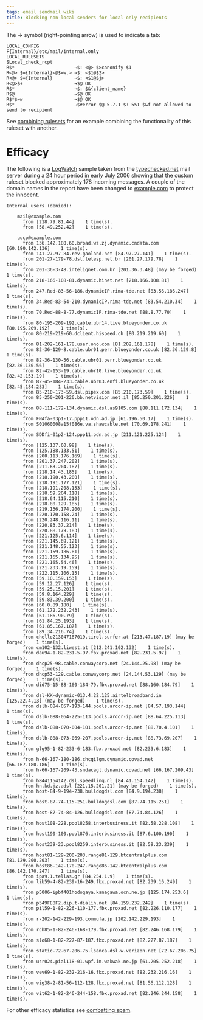 ```yaml
---
tags: email sendmail wiki
title: Blocking non-local senders for local-only recipients
---
```


The → symbol (right-pointing arrow) is used to indicate a tab:

    LOCAL_CONFIG
    F{Internal}/etc/mail/internal.only
    LOCAL_RULESETS
    SLocal_check_rcpt
    R$*                      →$: <@> $>canonify $1
    R<@> $={Internal}<@$=w.> →$: <$1@$2>
    R<@> $={Internal}        →$: <$1@$j>
    R<@>$+                   →$@ OK
    R$*                      →$: $&{client_name}
    R$@                      →$@ OK
    R$*$=w                   →$@ OK
    R$*                      →$#error $@ 5.7.1 $: 551 $&f not allowed to send to recipient

See [combining rulesets](/wiki/combining_rulesets) for an example combining the functionality of this ruleset with another.

# Efficacy

The following is a [LogWatch](/wiki/LogWatch) sample taken from the [typechecked.net](/wiki/typechecked.net) mail server during a 24 hour period in early July 2006 showing that the custom ruleset blocked approximately 178 incoming messages. A couple of the domain names in the report have been changed to [example.com](/wiki/example.com) to protect the innocent.

    Internal users (denied):

        mail@example.com
          from [218.79.81.44]    1 time(s).
          from [58.49.252.42]    1 time(s).

        uucp@example.com
          from 136.142.180.60.broad.wz.zj.dynamic.cndata.com [60.180.142.136]    1 time(s).
          from 141.27.97-84.rev.gaoland.net [84.97.27.141]    1 time(s).
          from 201-27-179-78.dsl.telesp.net.br [201.27.179.78]    1 time(s).
          from 201-36-3-48.intelignet.com.br [201.36.3.48] (may be forged)    1 time(s).
          from 218-166-108-81.dynamic.hinet.net [218.166.108.81]    1 time(s).
          from 247.Red-83-56-186.dynamicIP.rima-tde.net [83.56.186.247]    1 time(s).
          from 34.Red-83-54-210.dynamicIP.rima-tde.net [83.54.210.34]    1 time(s).
          from 70.Red-88-8-77.dynamicIP.rima-tde.net [88.8.77.70]    1 time(s).
          from 80-195-209-192.cable.ubr14.live.blueyonder.co.uk [80.195.209.192]    1 time(s).
          from 80-219-219-60.dclient.hispeed.ch [80.219.219.60]    1 time(s).
          from 81-202-161-178.user.ono.com [81.202.161.178]    1 time(s).
          from 82-36-129-8.cable.ubr01.perr.blueyonder.co.uk [82.36.129.8]    1 time(s).
          from 82-36-130-56.cable.ubr01.perr.blueyonder.co.uk [82.36.130.56]    1 time(s).
          from 82-42-153-19.cable.ubr10.live.blueyonder.co.uk [82.42.153.19]    1 time(s).
          from 82-45-184-233.cable.ubr03.enfi.blueyonder.co.uk [82.45.184.233]    1 time(s).
          from 85-210-173-59.dsl.pipex.com [85.210.173.59]    1 time(s).
          from 85-250-201-226.bb.netvision.net.il [85.250.201.226]    1 time(s).
          from 88-111-172-134.dynamic.dsl.as9105.com [88.111.172.134]    1 time(s).
          from FNAfa-03p1-17.ppp11.odn.ad.jp [61.196.50.17]    1 time(s).
          from S01060008a15f086e.va.shawcable.net [70.69.178.241]    1 time(s).
          from SDDfi-01p2-124.ppp11.odn.ad.jp [211.121.225.124]    1 time(s).
          from [125.137.60.98]    1 time(s).
          from [125.188.133.51]    1 time(s).
          from [200.113.176.169]    1 time(s).
          from [201.37.247.202]    1 time(s).
          from [211.63.204.187]    1 time(s).
          from [218.14.43.185]    1 time(s).
          from [218.190.43.200]    1 time(s).
          from [218.191.177.121]    1 time(s).
          from [218.191.208.153]    1 time(s).
          from [218.59.204.118]    1 time(s).
          from [218.64.115.210]    1 time(s).
          from [218.80.129.185]    1 time(s).
          from [219.136.174.200]    1 time(s).
          from [220.170.158.24]    1 time(s).
          from [220.248.116.11]    1 time(s).
          from [220.83.37.214]    1 time(s).
          from [220.88.179.183]    1 time(s).
          from [221.125.6.114]    1 time(s).
          from [221.145.69.121]    1 time(s).
          from [221.148.55.123]    1 time(s).
          from [221.159.186.81]    1 time(s).
          from [221.165.134.95]    1 time(s).
          from [221.165.54.46]    1 time(s).
          from [221.233.19.159]    1 time(s).
          from [222.115.106.15]    1 time(s).
          from [59.10.159.153]    1 time(s).
          from [59.12.27.126]    1 time(s).
          from [59.25.15.201]    1 time(s).
          from [59.8.164.229]    1 time(s).
          from [59.83.39.200]    1 time(s).
          from [60.0.89.180]    1 time(s).
          from [61.172.232.243]    1 time(s).
          from [61.186.90.79]    1 time(s).
          from [61.84.25.193]    1 time(s).
          from [61.85.167.187]    1 time(s).
          from [89.34.216.74]    1 time(s).
          from chello213047187019.tirol.surfer.at [213.47.187.19] (may be forged)    1 time(s).
          from cm102-132.liwest.at [212.241.102.132]    1 time(s).
          from dau94-1-82-231-5-97.fbx.proxad.net [82.231.5.97]    1 time(s).
          from dhcp25-98.cable.conwaycorp.net [24.144.25.98] (may be forged)    1 time(s).
          from dhcp53-129.cable.conwaycorp.net [24.144.53.129] (may be forged)    1 time(s).
          from did75-15-88-160-184-79.fbx.proxad.net [88.160.184.79]    1 time(s).
          from dsl-KK-dynamic-013.4.22.125.airtelbroadband.in [125.22.4.13] (may be forged)    1 time(s).
          from dslb-084-057-193-144.pools.arcor-ip.net [84.57.193.144]    1 time(s).
          from dslb-088-064-225-113.pools.arcor-ip.net [88.64.225.113]    1 time(s).
          from dslb-088-070-004-101.pools.arcor-ip.net [88.70.4.101]    1 time(s).
          from dslb-088-073-069-207.pools.arcor-ip.net [88.73.69.207]    1 time(s).
          from glg95-1-82-233-6-183.fbx.proxad.net [82.233.6.183]    1 time(s).
          from h-66-167-180-186.chcgilgm.dynamic.covad.net [66.167.180.186]    1 time(s).
          from h-66-167-209-43.sndacagl.dynamic.covad.net [66.167.209.43]    1 time(s).
          from h8441154142.dsl.speedlinq.nl [84.41.154.142]    1 time(s).
          from hn.kd.jz.adsl [221.15.201.21] (may be forged)    1 time(s).
          from host-84-9-194-238.bulldogdsl.com [84.9.194.238]    1 time(s).
          from host-87-74-115-251.bulldogdsl.com [87.74.115.251]    1 time(s).
          from host-87-74-84-126.bulldogdsl.com [87.74.84.126]    1 time(s).
          from host108-228.pool8258.interbusiness.it [82.58.228.108]    1 time(s).
          from host190-100.pool876.interbusiness.it [87.6.100.190]    1 time(s).
          from host239-23.pool8259.interbusiness.it [82.59.23.239]    1 time(s).
          from host81-129-200-203.range81-129.btcentralplus.com [81.129.200.203]    1 time(s).
          from host86-142-170-247.range86-142.btcentralplus.com [86.142.170.247]    1 time(s).
          from ipa9.1.tellas.gr [84.254.1.9]    1 time(s).
          from lib59-4-82-239-16-249.fbx.proxad.net [82.239.16.249]    1 time(s).
          from p5006-ipbf401hodogaya.kanagawa.ocn.ne.jp [125.174.253.6]    1 time(s).
          from p549FE8F2.dip.t-dialin.net [84.159.232.242]    1 time(s).
          from pil59-1-82-226-110-177.fbx.proxad.net [82.226.110.177]    1 time(s).
          from r-202-142-229-193.commufa.jp [202.142.229.193]    1 time(s).
          from rch85-1-82-246-168-179.fbx.proxad.net [82.246.168.179]    1 time(s).
          from slo68-1-82-227-87-187.fbx.proxad.net [82.227.87.187]    1 time(s).
          from static-72-67-206-75.lsanca.dsl-w.verizon.net [72.67.206.75]    1 time(s).
          from usr024.pial118-01.wpf.im.wakwak.ne.jp [61.205.252.218]    1 time(s).
          from vev69-1-82-232-216-16.fbx.proxad.net [82.232.216.16]    1 time(s).
          from vig38-2-81-56-112-128.fbx.proxad.net [81.56.112.128]    1 time(s).
          from vit62-1-82-246-244-158.fbx.proxad.net [82.246.244.158]    1 time(s).

For other efficacy statistics see [combatting spam](/wiki/combatting_spam).
